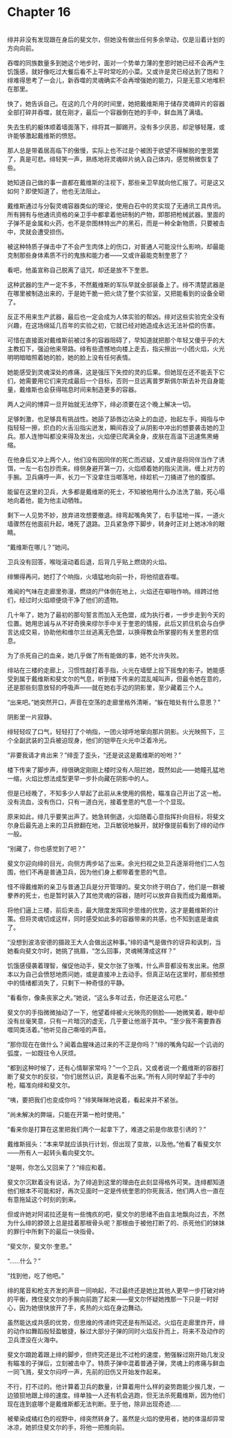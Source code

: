 # Chapter 16

<br>
绯并非没有发现跟在身后的斐文尔，但她没有做出任何多余举动，仅是沿着计划的方向向前。

吞噬的同族数量多到她这个地步时，面对一个势单力薄的奎恩时她已经不会再产生饥饿感，就好像吃过大餐后看不上平时常吃的小菜。又或许是灵已经达到了饱和？绯难得思考了一会儿，新吞噬的灵魂确实不会再增强她的能力，只是无意义地堆积在那里。

快了，她告诉自己。在这的几个月的时间里，她把戴维斯用于储存灵魂碎片的容器全部打碎并吞噬，就在刚才，最后一个容器倒在她的手中，鲜血溅了满墙。

失去生机的躯体顺着墙面落下，绯将其一脚踢开。没有多少厌恶，却足够轻蔑，或许能够激起戴维斯的愤怒。

那人总是带着居高临下的傲慢，实际上也不过是个被困于欲望不得解脱的奎恩罢了，真是可悲。绯轻笑一声，熟练地将灵魂碎片纳入自己体内，感觉稍微恢复了些。

她知道自己做的事一直都在戴维斯的注视下，那些亲卫早就向他汇报了。可是这又如何？即使知道了，他也无法阻止。

戴维斯通过与分裂灵魂容器类似的理论，使用白石中的灵实现了无通讯工具传讯。所有拥有与他通讯资格的亲卫手中都拿着他研制的产物，即那把枪械武器。里面的子弹不是金属和火药，也不是奈图林特出产的黑石，而是一种全新物质，只要被击中，灵就会遭受损伤。

被这种特质子弹击中了不会产生肉体上的伤口，对普通人可能没什么影响，却最能克制那些身体素质不行的鬼族和能力者——又或许最能克制奎恩了？

看吧，他虽宣称自己脱离了诅咒，却还是放不下奎恩。

这种武器的生产一定不多，不然戴维斯的军队早就全部装备上了。绯不清楚武器是在哪里被制造出来的，于是她干脆一把火烧了整个实验室，又把能看到的设备全砸了。

反正不用来生产武器，最后也一定会成为人体实验的帮凶。绯对这些实验完全没有兴趣，在这场绵延几百年的实验之初，它就已经对她造成永远无法补偿的伤害。

可惜在直接面对戴维斯前被过多的容器阻碍了，早知道就把那个年轻又傻乎乎的大主教扣下，强迫他来带路。绯有些遗憾地向楼上走去，指尖擦出一小团火焰，火光明明暗暗照着她的脸，她的脸上没有任何表情。

她能感受到灵魂深处的疼痛，这是强压下失控的灵的后果。但她现在还不能丢下它们，她需要用它们来完成最后一个目标，否则一旦远离普罗斯佩尔斯去补充自身能量，戴维斯也会获得喘息时间来制造更多的容器。

两人之间的博弈一旦开始就无法停下，绯必须要在这个晚上解决一切。

足够刺激，也足够具有挑战性。她舔了舔唇边沾染上的血迹，抬起左手，拇指与中指轻轻一擦，炽白的火舌沿指尖迸发，瞬间吞没了从阴影中冲出的想要袭击她的卫兵。那人连惨叫都没来得及发出，火焰便已爬满全身，皮肤在高温下迅速焦黑蜷缩。

在他身后又冲上两个人，他们没有因同伴的死亡而迟疑，又或许是将同伴当作了诱饵，一左一右包抄而来。绯侧身避开第一刀，火焰顺着她的指尖流淌，缠上对方的手腕。卫兵痛呼一声，长刀一下没拿住当啷落地，绯趁机一刀捅进了他的腹部。

能留在这里的卫兵，大多都是戴维斯的死士，不知被他用什么办法洗了脑，死心塌地向着他，能为他主动牺牲。

剩下一人见势不妙，放弃进攻想要撤退。绯弯起嘴角笑了，右手猛地一挥，一道火墙骤然在他面前升起，堵死了退路。卫兵紧急停下脚步，转身时正对上她冰冷的眼睛。

“戴维斯在哪儿？”她问。

卫兵没有回答，喉咙滚动着后退，后背几乎贴上燃烧的火焰。

绯懒得再问，她打了个响指，火墙猛地向前一扑，将他彻底吞噬。

难闻的气味在走廊里弥漫，燃烧的尸体倒在地上，火焰还在噼啪作响。绯跨过他们，经过时火焰顺便烧干净了他们的遗物。

几十年了，她为了最初的那句誓言而加入无色盟，成为执行者，一步步走到今天的位置。她用忠诚与从不好奇换来缪尔手中关于奎恩的情报，此后又抓住机会与白伊言达成交易，协助他和维尔兰丝逃离无色盟，以换得教会所掌握的有关奎恩的信息。

为了杀死自己的血亲，她几乎做了所有能做的事，她不允许失败。

绯站在三楼的走廊上，习惯性敲打着手指，火光在墙壁上投下摇曳的影子。她能感受到属于戴维斯和斐文尔的气息，听到楼下传来的混乱喊叫声，但最令她在意的，还是那些刻意放轻的呼吸声——就在她右手边的阴影里，至少藏着三个人。

“出来吧。”她突然开口，声音在空荡的走廊里格外清晰，“躲在暗处有什么意思？”

阴影里一片寂静。

绯轻轻叹了口气，轻轻打了个响指，一团火球呼地窜向那片阴影。火光映照下，三个全副武装的卫兵被迫现身，他们的铠甲在火光中泛着冷光。

“非要我请才肯出来？”绯歪了歪头，“还是说这是戴维斯的吩咐？”

楼下传来了脚步声，绯很确定刚刚上楼时没有人阻拦她，既然如此——她瞳孔猛地一缩，火焰比想法成型更早一步扑向藏在阴影中的人。

但是已经晚了，不知多少人举起了此前从未使用的佩枪，瞄准自己开出了这一枪。没有流血，没有伤口，只有一道白光，接着奎恩的气息一个个显现。

原来如此，绯几乎要笑出声了。她急转倒退，火焰随着心意指挥扑向目标，将斐文尔身后最先追上来的卫兵掀翻在地，卫兵敏锐地躲开，就好像提前看到了绯的动作一般。

“别藏了，你也感觉到了吧？”

斐文尔迎向绯的目光，向侧方两步站了出来。余光扫视之处卫兵逐渐将他们二人包围，他们不再是普通卫兵，因为他们身上都带着奎恩的气息。

怪不得戴维斯的亲卫与普通卫兵是分开管理的。斐文尔终于明白了，他们是一群被豢养的死士，也是暂时装入了其他灵魂的容器，随时可以放弃自我而成为戴维斯。

将他们逼上三楼，前后夹击，最大限度发挥同步思维的优势，这才是戴维斯的计策。但将灵魂切成这样，同时感受如此多的容器带来的共感，也不知到底是谁疯了。

“没想到波洛安德的摄政王大人会做出这种事。”绯的语气是做作的讶异和讽刺，当她看向斐文尔时，她挑了挑眉，“怎么回事，灵魂稀薄成这样？”

饥饿感侵袭着理智，催促他动手，斐文尔张了张嘴，什么声音都没有发出来。他原本以为自己会愤怒地质问她，或是直接冲上去动手。但真正站在这里时，那些预想中的情绪都消失了，只剩下一种奇怪的平静。

“看看你，像条丧家之犬。”她说，“这么多年过去，你还是这么可悲。”

斐文尔的手指微微抽动了一下，他望着绯被火光映亮的侧脸——她微笑着，眼中却没有丝毫笑意，只有一片暗沉的虚无，几乎要让他溺于其中。“至少我不需要靠吞噬同类活着。”他听见自己嘶哑的声音。

“那你现在在做什么？闻着血腥味追过来的不正是你吗？”绯的嘴角勾起一个讥诮的弧度，一如既往令人厌烦。

“都到这种时候了，还有心情聊家常吗？”一个卫兵，又或者说一个戴维斯的容器打断了斐文尔的反驳，“你们居然认识，真是看不出来。”所有人同时举起了手中的枪，瞄准向绯和斐文尔。

“咦，要把我们也变成你吗？”绯笑眯眯地说着，看起来并不紧张。

“尚未解决的弊端，只能在开第一枪时使用。”

“看来你是打算在这里把我们两个一起拿下了，难道之前是你故意引诱的？”

戴维斯摇头：“本来早就应该执行计划，但出现了变故，以及他。”他看了看斐文尔——所有人一起转头看向斐文尔。

“是啊，你怎么又回来了？”绯应和着。

斐文尔沉默着没有说话，为了绯追到这里的理由在此刻显得格外可笑。连绯都知道他们根本不可能和好，再次见面时一定是传统奎恩的你死我活，他们两人也一直在有意拖延这个时刻的到来。

但或许她对阿诺拉还是有一些愧疚的吧，斐文尔的思绪不由自主地飘向过去，不然为什么绯的脖颈上总是挂着那根骨头呢？那根由于被他打断了的、杀死他们的妹妹的罪行中所剩下的最后一块指骨。

“斐文尔，斐文尔·奎恩。”

“……什么？”

“找到他，吃了他吧。”

绯的尾音和枪支齐发的声音一同响起，不过最终还是她比其他人更早一步打破对峙的平衡，拽住斐文尔的手腕向前跑了起来——斐文尔怀疑她拽那一下只是一时好心，因为她很快放开了手，炙热的火焰在身边舞动。

虽然能达成共感的优势，但思维的传递终究还是有所延迟。火焰在走廊里炸开，绯的动作如舞蹈般轻盈敏捷，躲过大部分子弹的同时火焰反扑而上，将来不及动作的卫兵湮没在火海中。

斐文尔踉跄着跟上绯的脚步，但终究还是比不过枪的速度，勉强躲过刚开始几发没有瞄准的子弹后，立刻被击中了。特质子弹中混着普通子弹，灵魂上的疼痛与鲜血一同飞溅，斐文尔闷哼一声，先前的旧伤又开始发作起来。

不行，打不过的。他计算着卫兵的数量，计算着用什么样的姿势跑能少挨几发，一边狼狈地跟上绯的速度。绯单独一人还有机会逃跑，但无法杀死戴维斯，因为他们现在连到底哪个是戴维斯都无法判断。至于他，除非出现奇迹……

被晕染成橘红色的视野中，绯突然转身了。虽然是火焰的使用者，她的体温却异常冰凉，她抓住斐文尔的手，将他一把推向前。
